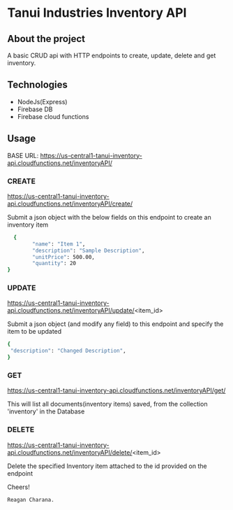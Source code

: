 # Tanui Industries Inventory API

## About the project
A basic CRUD api with HTTP endpoints to create, update, delete and get inventory.

## Technologies
- NodeJs(Express)
- Firebase DB
- Firebase cloud functions

## Usage

BASE URL: https://us-central1-tanui-inventory-api.cloudfunctions.net/inventoryAPI/ <endpoints>

### CREATE 
https://us-central1-tanui-inventory-api.cloudfunctions.net/inventoryAPI/create/

Submit a json object with the below fields on this endpoint to create an inventory item  
```sh
  {
        "name": "Item 1",
        "description": "Sample Description",
        "unitPrice": 500.00,
        "quantity": 20
}
```
### UPDATE
 https://us-central1-tanui-inventory-api.cloudfunctions.net/inventoryAPI/update/<item_id>
  
 Submit a json object (and modify any field) to this endpoint and specify the item to be updated
  
  ```sh
  {
   "description": "Changed Description",
  }
```
### GET 
https://us-central1-tanui-inventory-api.cloudfunctions.net/inventoryAPI/get/
  
This will list all documents(inventory items) saved, from the collection 'inventory' in the Database

### DELETE
  https://us-central1-tanui-inventory-api.cloudfunctions.net/inventoryAPI/delete/<item_id>
  
  Delete the specified Inventory item attached to the id provided on the endpoint
  
Cheers!
  ```sh
Reagan Charana.
  ```
